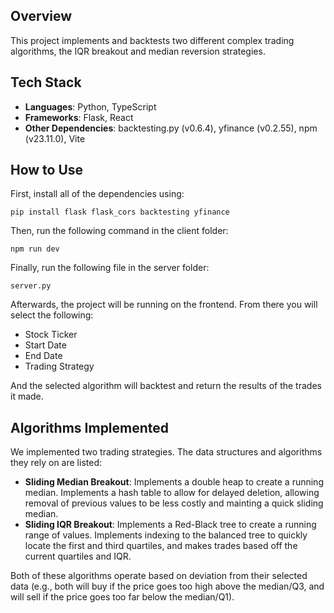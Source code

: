 ## Overview
This project implements and backtests two different complex trading algorithms, the IQR breakout and median reversion strategies.

## Tech Stack
- **Languages**: Python, TypeScript
- **Frameworks**: Flask, React
- **Other Dependencies**: backtesting.py (v0.6.4), yfinance (v0.2.55), npm (v23.11.0), Vite

## How to Use
First, install all of the dependencies using:

```pip install flask flask_cors backtesting yfinance```

Then, run the following command in the client folder:

```npm run dev```

Finally, run the following file in the server folder:

```server.py```

Afterwards, the project will be running on the frontend. From there you will select the following:
- Stock Ticker
- Start Date
- End Date
- Trading Strategy

And the selected algorithm will backtest and return the results of the trades it made.

## Algorithms Implemented

We implemented two trading strategies. The data structures and algorithms they rely on are listed:
- **Sliding Median Breakout**: Implements a double heap to create a running median. Implements a hash table to allow for delayed deletion, allowing removal of previous values to be less costly and mainting a quick sliding median.
- **Sliding IQR Breakout**: Implements a Red-Black tree to create a running range of values. Implements indexing to the balanced tree to quickly locate the first and third quartiles, and makes trades based off the current quartiles and IQR.

Both of these algorithms operate based on deviation from their selected data (e.g., both will buy if the price goes too high above the median/Q3, and will sell if the price goes too far below the median/Q1).

